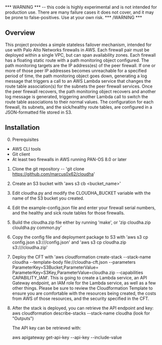 *** WARNING *** -- this code is highly experimental and is not intended for
production use.  There are many failure cases it does not cover, and it may be
prone to false-positives.  Use at your own risk. *** /WARNING ***

Overview
--------

 This project provides a simple stateless failover mechanism, intended for use
with Palo Alto Networks firewalls in AWS.  Each firewall pair must be deployed
within a single VPC, but can span availability zones.  Each firewall has a
floating static route with a path monitoring object configured.  The path
monitoring targets are the IP address(es) of the peer firewall.  If one or more
of those peer IP addresses becomes unreachable for a specified period of time,
the path monitoring object goes down, generating a log message that triggers
a call to an AWS Lambda service that changes the route table association(s) for
the subnets the peer firewall services.  Once the peer firewall recovers,
the path monitoring object recovers and another log message is generated,
triggering another Lambda call to switch the route table associations to their
normal values.  The configuration for each firewall, its subnets, and the
sick/healthy route tables, are configured in a JSON-formatted file stored in
S3.

Installation
------------
0. Prerequisites
 * AWS CLI tools
 * Git client
 * At least two firewalls in AWS running PAN-OS 8.0 or later
1. Clone the git repository -- 'git clone https://github.com/marcus0x62/cloudha'
2. Create an S3 bucket with 'aws s3 cb <bucket_name>'
3. Edit cloudha.py and modify the CLOUDHA_BUCKET variable with the name of the
   S3 bucket you created.
4. Edit the example-config.json file and enter your firewall serial numbers,
   and the healthy and sick route tables for those firewalls.
5. Build the cloudha.zip file either by running 'make', or
   'zip cloudha.zip clouldha.py common.py'
6. Copy the config file and deployment package to S3 with
   'aws s3 cp config.json s3://<bucket-name>/config.json' and
   'aws s3 cp cloudha.zip s3://<bucket-name>/cloudha.zip'
7. Deploy the CFT with 'aws cloudformation create-stack --stack-name cloudha --template-body file://cloudha-cft.json --parameters ParameterKey=S3Bucket,ParameterValue=<bucket-name> ParameterKey=S3Key,ParameterValue=cloudha.zip --capabilities CAPABILITY_IAM'.  This is going to create a Lambda service, an API
   Gateway endpoint, an IAM role for the Lambda service, as well as a few other
   things.  Please be sure to review the Cloudformation Template to ensure you
   are comfortable with the resources being created, the costs from AWS of
   those resources, and the security specified in the CFT.
8. After the stack is deployed, you can retrieve the API endpoint and key:
   aws cloudformation describe-stacks --stack-name cloudha (look for "Outputs")

   The API key can be retrieved with:

   aws apigateway get-api-key --api-key <api-key-id> --include-value
